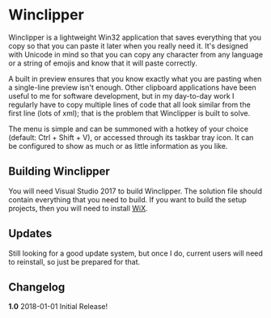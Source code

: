 # Winclipper

Winclipper is a lightweight Win32 application that saves everything that you copy so that you can paste it later when you really need it. It's designed with Unicode in mind so that you can copy any character from any language or a string of emojis and know that it will paste correctly.

A built in preview ensures that you know exactly what you are pasting when a single-line preview isn't enough. Other clipboard applications have been useful to me for software development, but in my day-to-day work I regularly have to copy multiple lines of code that all look similar from the first line (lots of xml); that is the problem that Winclipper is built to solve.

The menu is simple and can be summoned with a hotkey of your choice (default: Ctrl + Shift + V), or accessed through its taskbar tray icon. It can be configured to show as much or as little information as you like.

## Building Winclipper

You will need Visual Studio 2017 to build Winclipper. The solution file should contain everything that you need to build. If you want to build the setup projects, then you will need to install [WiX](http://wixtoolset.org).

## Updates

Still looking for a good update system, but once I do, current users will need to reinstall, so just be prepared for that.

## Changelog

**1.0**		2018-01-01		Initial Release!
